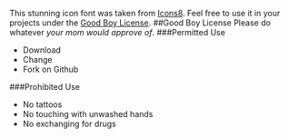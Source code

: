 This stunning icon font was taken from [Icons8](https://icons8.com/line-awesome). Feel free to use it in your projects under the [Good Boy License](https://icons8.com/good-boy-license).
##Good Boy License
Please do whatever *your mom would approve of*.
###Permitted Use
* Download
* Change
* Fork on Github

###Prohibited Use
* No tattoos
* No touching with unwashed hands
* No exchanging for drugs
